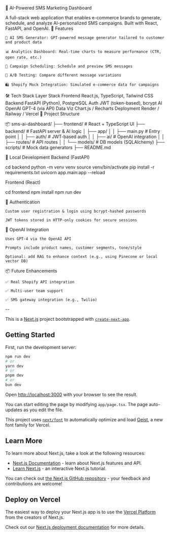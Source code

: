 🧠 AI-Powered SMS Marketing Dashboard

A full-stack web application that enables e-commerce brands to generate, schedule, and analyze AI-personalized SMS campaigns. Built with React, FastAPI, and OpenAI.
🚀 Features

    📝 AI SMS Generator: GPT-powered message generator tailored to customer and product data

    📊 Analytics Dashboard: Real-time charts to measure performance (CTR, open rate, etc.)

    🎯 Campaign Scheduling: Schedule and preview SMS messages

    🧪 A/B Testing: Compare different message variations

    🛍 Shopify Mock Integration: Simulated e-commerce data for campaigns

🛠️ Tech Stack
Layer	Stack
Frontend	React.js, TypeScript, Tailwind CSS
Backend	FastAPI (Python), PostgreSQL
Auth	JWT (token-based), bcrypt
AI	OpenAI GPT-4 (via API)
Data Viz	Chart.js / Recharts
Deployment	Render / Railway / Vercel
📁 Project Structure

📦 sms-ai-dashboard/
├── frontend/             # React + TypeScript UI
├── backend/              # FastAPI server & AI logic
│   ├── app/
│   │   ├── main.py       # Entry point
│   │   ├── auth/         # JWT-based auth
│   │   ├── ai/           # OpenAI integration
│   │   ├── routes/       # API routes
│   │   └── models/       # DB models (SQLAlchemy)
├── scripts/              # Mock data generators
├── README.md

🧪 Local Development
Backend (FastAPI)

cd backend
python -m venv venv
source venv/bin/activate
pip install -r requirements.txt
uvicorn app.main:app --reload

Frontend (React)

cd frontend
npm install
npm run dev

🔐 Authentication

    Custom user registration & login using bcrypt-hashed passwords

    JWT tokens stored in HTTP-only cookies for secure sessions

🤖 OpenAI Integration

    Uses GPT-4 via the OpenAI API

    Prompts include product names, customer segments, tone/style

    Optional: add RAG to enhance context (e.g., using Pinecone or local vector DB)

📦 Future Enhancements

    ✅ Real Shopify API integration

    ✅ Multi-user team support

    ✅ SMS gateway integration (e.g., Twilio)

--

This is a [Next.js](https://nextjs.org) project bootstrapped with [`create-next-app`](https://nextjs.org/docs/app/api-reference/cli/create-next-app).

## Getting Started

First, run the development server:

```bash
npm run dev
# or
yarn dev
# or
pnpm dev
# or
bun dev
```

Open [http://localhost:3000](http://localhost:3000) with your browser to see the result.

You can start editing the page by modifying `app/page.tsx`. The page auto-updates as you edit the file.

This project uses [`next/font`](https://nextjs.org/docs/app/building-your-application/optimizing/fonts) to automatically optimize and load [Geist](https://vercel.com/font), a new font family for Vercel.

## Learn More

To learn more about Next.js, take a look at the following resources:

- [Next.js Documentation](https://nextjs.org/docs) - learn about Next.js features and API.
- [Learn Next.js](https://nextjs.org/learn) - an interactive Next.js tutorial.

You can check out [the Next.js GitHub repository](https://github.com/vercel/next.js) - your feedback and contributions are welcome!

## Deploy on Vercel

The easiest way to deploy your Next.js app is to use the [Vercel Platform](https://vercel.com/new?utm_medium=default-template&filter=next.js&utm_source=create-next-app&utm_campaign=create-next-app-readme) from the creators of Next.js.

Check out our [Next.js deployment documentation](https://nextjs.org/docs/app/building-your-application/deploying) for more details.
